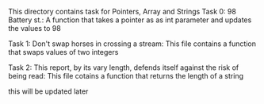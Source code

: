 This directory contains task for Pointers, Array and Strings
Task 0: 98 Battery st.: A function that takes a pointer as as int parameter and updates the values to 98

Task 1: Don't swap horses in crossing a stream: This file contains a function that swaps values of two 
integers

Task 2: This report, by its vary length, defends itself against the risk of being read: This file cotains a
function that returns the length of a string

this will be updated later



